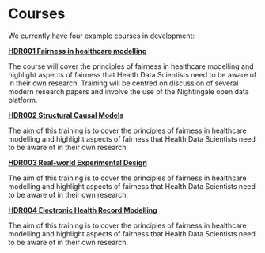 # Courses

We currently have four example courses in development:

**[HDR001 Fairness in healthcare modelling](courses/fairness.md)**

The course will cover the principles of fairness in healthcare modelling and highlight aspects of fairness that Health Data Scientists need to be aware of in their own research. Training will be centred on discussion of several modern research papers and involve the use of the Nightingale open data platform.

**[HDR002 Structural Causal Models](courses/causal.md)**

The aim of this training is to cover the principles of fairness in healthcare modelling and highlight aspects of fairness that Health Data Scientists need to be aware of in their own research.

**[HDR003 Real-world Experimental Design](courses/exptdesign.md)**

The aim of this training is to cover the principles of fairness in healthcare modelling and highlight aspects of fairness that Health Data Scientists need to be aware of in their own research.

**[HDR004 Electronic Health Record Modelling](courses/pioneer.md)**

The aim of this training is to cover the principles of fairness in healthcare modelling and highlight aspects of fairness that Health Data Scientists need to be aware of in their own research.



